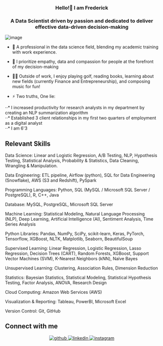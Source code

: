 <div align="center">
<v]" align="center" style="width: 100%" />
</div> 



### <div align="center">Hello!👋 I am Frederick</div>
### <div align="center">A Data Scientist driven by passion and dedicated to deliver effective data-driven decision-making</div>  
![image](https://user-images.githubusercontent.com/15056548/209024184-4b9de017-5baf-4153-9c53-121ead471fbf.gif)

- 👔 A professional in the data science field, blending my academic training with work experience.   
 
- 🤩 I prioritize empathy, data and compassion for people at the forefront of my decision-making  
 
- 🤹‍♂️ Outside of work, I enjoy playing golf, reading books, learning about new fields (currently Finance and Entrepreneurship), and composing music for fun!  
  
- ⚡ Two truths, One lie: 
<div align="left">
⋅⋅*    I increased productivity for research analysts in my department by creating an NLP summarization algorithm
<div align="left">
⋅⋅*    Established 3 client relationships in my first two quarters of employment as a digital analyst
<div align="left">
⋅⋅*    I am 6'3  
  

<br/>  



## Relevant Skills  
Data Science: Linear and Logistic Regression, A/B Testing, NLP, Hypothesis Testing, Statistical Analysis, Probability & Statistics, Data Cleaning, Wrangling & Manipulation.

Data Engineering: ETL pipeline, Airflow (python), SQL for Data Engineering (Snowflake), AWS (S3 and Redshift), PySpark
 
Programming Languages: Python, SQL (MySQL / Microsoft SQL Server / PostgreSQL), R, C++, Java
                 
Database: MySQL, PostgreSQL, Microsoft SQL Server
                 
Machine Learning: Statistical Modeling, Natural Language Processing (NLP), Deep Learning, Artificial Intelligence (AI), Sentiment Analysis, Time Series Analysis
                 
Python Libraries: Pandas, NumPy, SciPy, scikit-learn, Keras, PyTorch, Tensorflow, XGBoost, NLTK, Matplotlib, Seaborn, BeautifulSoup
                 
Supervised Learning: Linear Regression, Logistic Regression, Lasso Regression, Decision Trees (CART), Random Forests, XGBoost, Support Vector Machines (SVM), K-Nearest Neighbors (kNN), Naïve Bayes
                 
Unsupervised Learning: Clustering, Association Rules, Dimension Reduction
                 
Statistics: Bayesian Statistics, Statistical Modeling, Statistical Hypothesis Testing, Factor Analysis, ANOVA, Research Design
                 
Cloud Computing: Amazon Web Services (AWS)
                 
Visualization & Reporting: Tableau, PowerBI, Microsoft Excel
                 
Version Control: Git, GitHub
<br/>  


## Connect with me  
<div align="center">
<a href="https://github.com/fredericktantowi" target="_blank">
<img src=https://img.shields.io/badge/github-%2324292e.svg?&style=for-the-badge&logo=github&logoColor=white alt=github style="margin-bottom: 5px;" />
</a>
<a href="https://www.linkedin.com/in/fredericktantowi/" target="_blank">
<img src=https://img.shields.io/badge/linkedin-%231E77B5.svg?&style=for-the-badge&logo=linkedin&logoColor=white alt=linkedin style="margin-bottom: 5px;" />
</a>
<a href="https://www.instagram.com/fmichaeltantowi/" target="_blank">
<img src=https://img.shields.io/badge/instagram-%23000000.svg?&style=for-the-badge&logo=instagram&logoColor=white alt=instagram style="margin-bottom: 5px;" />
</a>  
</div>  
  

<br/>  
